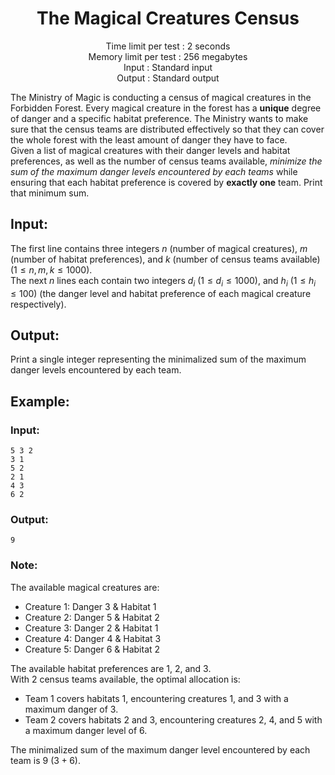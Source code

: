 <div align = "center">

  # The Magical Creatures Census
Time limit per test : 2 seconds  
Memory limit per test : 256 megabytes  
Input : Standard input  
Output : Standard output

</div>

The Ministry of Magic is conducting a census of magical creatures in the Forbidden Forest. Every magical creature in the forest has a **unique** degree of danger and a specific habitat preference. The Ministry wants to make sure that the census teams are distributed effectively so that they can cover the whole forest with the least amount of danger they have to face.  
Given a list of magical creatures with their danger levels and habitat preferences, as well as the number of census teams available, *minimize the sum of the maximum danger levels encountered by each teams* while ensuring that each habitat preference is covered by **exactly one** team. Print that minimum sum.

## Input:

The first line contains three integers $n$ (number of magical creatures), $m$ (number of habitat preferences), and $k$ (number of census teams available) ($1 \leq n, m, k \leq 1000$).  
The next $n$ lines each contain two integers $d_i$ ($1 \leq d_i \leq 1000$), and $h_i$ ($1 \leq h_i \leq 100$) (the danger level and habitat preference of each magical creature respectively).

## Output:

Print a single integer representing the minimalized sum of the maximum danger levels encountered by each team.

## Example:

### Input:

```
5 3 2  
3 1  
5 2  
2 1  
4 3  
6 2
```

### Output:

```
9
```

### Note:

The available magical creatures are:  

* Creature 1: Danger 3 & Habitat 1  
* Creature 2: Danger 5 & Habitat 2  
* Creature 3: Danger 2 & Habitat 1  
* Creature 4: Danger 4 & Habitat 3  
* Creature 5: Danger 6 & Habitat 2

The available habitat preferences are 1, 2, and 3.  
With 2 census teams available, the optimal allocation is:  

* Team 1 covers habitats 1, encountering creatures 1, and 3 with a maximum danger of 3.  
* Team 2 covers habitats 2 and 3, encountering creatures 2, 4, and 5 with a maximum danger level of 6.

The minimalized sum of the maximum danger level encountered by each team is 9 ($3 + 6$).  

